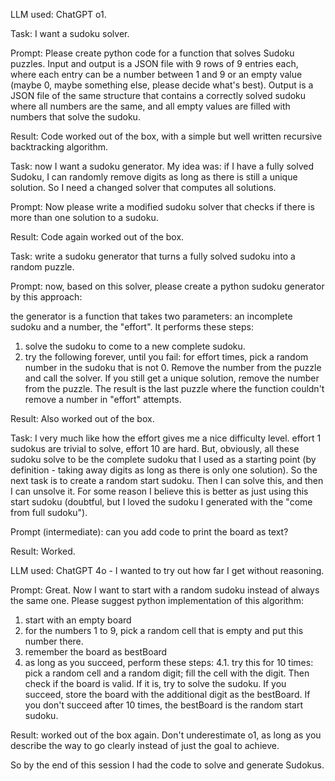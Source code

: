 LLM used: ChatGPT o1.

Task: I want a sudoku solver.

Prompt:
Please create python code for a function that solves Sudoku puzzles. Input and output is a JSON file with 9 rows of 9 entries each, where each entry can be a number between 1 and 9 or an empty value (maybe 0, maybe something else, please decide what's best). Output is a JSON file of the same structure that contains a correctly solved sudoku where all numbers are the same, and all empty values are filled with numbers that solve the sudoku.

Result:
Code worked out of the box, with a simple but well written recursive backtracking algorithm. 



Task: now I want a sudoku generator. My idea was: if I have a fully solved Sudoku, I can randomly remove digits as long as there is still a unique solution. So I need a changed solver that computes all solutions.


Prompt:
Now please write a modified sudoku solver that checks if there is more than one solution to a sudoku. 

Result: 
Code again worked out of the box.



Task: write a sudoku generator that turns a fully solved sudoku into a random puzzle.

Prompt:
now, based on this solver, please create a python sudoku generator by this approach:

the generator is a function that takes two parameters: an incomplete sudoku and a number, the "effort". It performs these steps:

1. solve the sudoku to come to a new complete sudoku.
2. try the following forever, until you fail:
for effort times, pick a random number in the sudoku that is not 0. Remove the number from the puzzle and call the solver. If you still get a unique solution, remove the number from the puzzle.
The result is the last puzzle where the function couldn't remove a number in "effort" attempts.

Result:
Also worked out of the box. 



Task: I very much like how the effort gives me a nice difficulty level. effort 1 sudokus are trivial to solve, effort 10 are hard. But, obviously, all these sudoku solve to be the complete sudoku that I used as a starting point (by definition - taking away digits as long as there is only one solution). So the next task is to create a random start sudoku. Then I can solve this, and then I can unsolve it. For some reason I believe this is better as just using this start sudoku (doubtful, but I loved the sudoku I generated with the "come from full sudoku").

Prompt (intermediate):
can you add code to print the board as text?

Result: 
Worked.

LLM used: ChatGPT 4o - I wanted to try out how far I get without reasoning.

Prompt:
Great. Now I want to start with a random sudoku instead of always the same one. Please suggest python implementation of this algorithm:
1. start with an empty board
2. for the numbers 1 to 9, pick a random cell that is empty and put this number there.
3. remember the board as bestBoard
4. as long as you succeed, perform these steps:
4.1. try this for 10 times: pick a random cell and a random digit; fill the cell with the digit. Then check if the board is valid. If it is, try to solve the sudoku. If you succeed, store the board with the additional digit as the bestBoard. If you don't succeed after 10 times, the bestBoard is the random start sudoku.

Result: worked out of the box again. Don't underestimate o1, as long as you describe the way to go clearly instead of just the goal to achieve.


So by the end of this session I had the code to solve and generate Sudokus.

